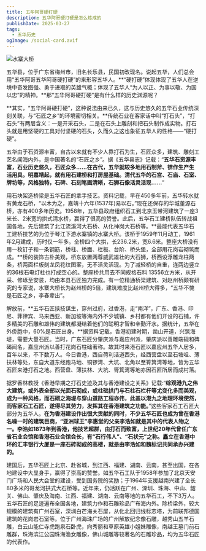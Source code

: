 ```yaml
---
title: 五华阿哥硬打硬
description: 五华阿哥硬打硬是怎么炼成的
publishDate: 2025-03-27
tags:
  - 五华历史
ogImage: /social-card.avif
---
```

![](/assets/images/水寨大桥.jpg "水寨大桥")


五华县，位于广东省梅州市，旧名长乐县，民国初改现名。说起五华，人们总会用“五华阿哥五华阿哥硬打硬”的来形容五华人。**“硬打硬”体现体现了五华人在逆境中奋发图强、勇于进取的英雄气概；体现了五华人“为人以正、为事以敬、为国以忠”的精神。**那“五华阿哥硬打硬”是有什么样的历史渊源呢？


**其实，“五华阿哥硬打硬”，这种说法由来已久，这与历史悠久的五华石业传统深刻关联，与“石匠之乡”的环境密切相关。**传统石业在客家话中叫“打石头”，“打石头”有两层含义：一是开采石头，二是在石头上雕刻和把石头制作成实物。打石头就是用坚硬的工具对付坚硬的石头，久而久之这也象征五华人的性格——“硬打硬”。


五华由于石资源丰富，自古以来就有不少人靠打石为生，石匠众多，建筑、雕刻工艺名闻海内外，是中国著名的“石匠之乡”。据《五华县志》记载：“**五华石资源丰富，石业历史悠久，石匠众多……在古代，五华就较多地用石制斧、锛作生产生活用具。明嘉靖起，就有用石建桥和打房屋基础。清代五华的石宫、石庙、石室、牌坊等，风格独特，石碑、石刻笔画清晰，石狮石像活灵活现……**”


用石块架造桥梁是五华石匠的拿手技艺。资料记载，早在450多年前，五华转水就有黄龙石桥，“以木为之，嘉靖十六年(1537年)易以石。”现在还保存的华城董源石桥，亦有400多年历史。1958年，五华县政府组织石工到北京玉带河建筑了一座3米长、2米宽的拱式清水桥，赢得了很高的赞誉。此后，五华石工建桥队伍转战祖国各地，先后建筑了北江流溪河大石桥、从化神岗大石桥等。**最能代表五华石工建桥技艺的为位于琴江下游水寨镇的水寨大桥。该桥于1959年11月动工，1961年2月建成，历时仅一年多。全桥四个大拱，长236.2米，宽6.6米。整座大桥没有用一枚钉子和一条钢筋，桥柱、桥面、栏板、台阶、桥头堡，全部用花岗岩砌筑而成。**桥的装饰古朴美观，桥东放置两尊威武雄壮的大石狮，桥西设浮雕龙柱两条，桥两面栏板刻龙凤花纹图案，无不活灵活现。为了减轻桥的自重，连两边竖立的36根石电灯柱也打成空心的。整座桥共用去不同规格石料 13556立方米，从开采、修琢至安装，均由本县石匠独力完成。有一位精通桥梁建筑、对赵州桥颇有研究的专家说，水寨大桥长为赵州桥的5倍，建筑难度比赵州桥大得多，“五华不愧是石匠之乡，李春辈出”。


解放前，**五华石匠挟技谋生，穿州过府，过香港，走“南洋”，广东、香港、印尼、菲律宾、马来西亚、新加坡等海内外不少城镇、乡村都有他们开设的石铺，许多精美的石雕和雄伟的建筑都凝结着他们的聪明才智和辛勤汗水。据统计，五华在外侨胞中，60%是石匠出身。**据资料记载，香港初建时期，凿山开道，兴筑海堤，需要大量石匠。当时，广东石匠分肇庆派与嘉应州派，肇庆派以善雕端砚和碑碣闻名，嘉应州派以善打花岗石柱础著称。故其时来港石匠以嘉应州五华人居多，百年以来，不下数万人。今日香港，西自荷利活道西头，经西营盘以至石塘咀、薄扶林等处，东自大道东经跑马地、铜锣湾、大坑、北角以至筲箕湾等地，皆为五华石匠来港打石之地。西营盘、薄扶林、大坑、筲箕湾等地亦因石匠所居而成村落。




据罗香林教授《香港早期之打石史迹及其与香港建设之关系》记载:“**综观港九之伟大建筑，或外表全部以光面石砌成，或柱础拱门与石柱石栏杆等尤变化多而美观，成为一种风格，而石砌之海堤与穿山道路工程亦伟，此盖以港九之地理环境使然，而客家石工石匠，遂得尽其劳力，发挥其在香港建筑之功能。**”这些客家石工石匠大部分为五华人。**在为香港建设作出很大贡献的同时，不少五华石匠也成为曾在香港名噪一时的建筑巨商，“亚洲球王”李惠堂的父亲李浩如就是其中的代表人物之一。李浩如1873年到香港，他技艺超群，由打石而致富，上世纪20年代曾任广东省石业会馆和香港石业会馆会长，有“石行伟人”、“石状元”之称。矗立在香港中环的汇丰银行大厦是一座石砖砌成的高楼，就是由李浩如和魏标记共同承办兴建的。**





建国后，五华石匠上北京、赴省城，到江西、福建、湖南、云南，甚至出国，在各地建设中大显身手，赢得了崇高的赞誉。如五华石工队于1958年参加了北京天安门广场和人民大会堂的建设，受到国务院的奖励；于1964年支援越南兴建了全长80多米的哥龙河拱式大石桥等。近年来，仍活跃在广州、深圳、珠海、中山、韶关、佛山、肇庆及海南、江西、福建、湖南、云南等地的五华石工，不下3万人。五华石匠的足迹遍布全国各地，建筑力作和石雕珍品广布海内外。除桥梁外，较大规模的建筑有广州石室，深圳白芒海关石屋，从化北回归线标志塔，为前联邦德国建筑的花岗岩石室等。位于广州海珠广场的广州解放纪念像石雕，越秀山五羊石雕，白云山能仁寺虎跑泉石卧虎，向秀丽和草原英雄小姐妹雕像，南越王墓门前石雕群，珠海滨江公园珠海渔女雕像，佛山城雕等较著名的石雕珍品，均为五华石匠的代表作。
